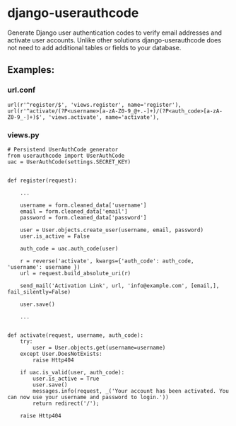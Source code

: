 django-userauthcode
===================

Generate Django user authentication codes to verify email addresses and
activate user accounts. Unlike other solutions django-userauthcode does not
need to add additional tables or fields to your database.


Examples:
---------

### url.conf
```
url(r'^register/$', 'views.register', name='register'),
url(r'^activate/(?P<username>[a-zA-Z0-9_@+.-]+)/(?P<auth_code>[a-zA-Z0-9_-]+)$', 'views.activate', name='activate'),
```

### views.py
```
# Persistend UserAuthCode generator
from userauthcode import UserAuthCode
uac = UserAuthCode(settings.SECRET_KEY)
 

def register(request):

    ...

    username = form.cleaned_data['username']
    email = form.cleaned_data['email']
    password = form.cleaned_data['password']

    user = User.objects.create_user(username, email, password)
    user.is_active = False

    auth_code = uac.auth_code(user)

    r = reverse('activate', kwargs={'auth_code': auth_code, 'username': username })
    url = request.build_absolute_uri(r)

    send_mail('Activation Link', url, 'info@example.com', [email,], fail_silently=False)

    user.save()

    ...


def activate(request, username, auth_code):
    try:
        user = User.objects.get(username=username)
    except User.DoesNotExists:
        raise Http404

    if uac.is_valid(user, auth_code):
        user.is_active = True
        user.save()
        messages.info(request, _('Your account has been activated. You can now use your username and password to login.'))
        return redirect('/');
    
    raise Http404
```
